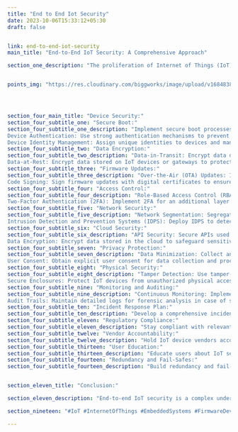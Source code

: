 ```yaml
---
title: "End to End Iot Security"
date: 2023-10-06T15:33:12+05:30
draft: false


link: end-to-end-iot-security
main_title: "End-to-End IoT Security: A Comprehensive Approach"

section_one_description: "The proliferation of Internet of Things (IoT) devices has brought convenience and innovation to countless industries. However, it has also raised significant security concerns. Securing IoT devices and ecosystems from end to end is paramount to protect data, privacy, and critical infrastructure. Here's a comprehensive approach to ensure robust IoT security."


points_img: "https://res.cloudinary.com/biggworks/image/upload/v1684838348/Group_11544_lwrsg0.png"




section_four_main_title: "Device Security:"
section_four_subtitle_one: "Secure Boot:"
section_four_subtitle_one_description: "Implement secure boot processes to ensure that only authenticated and trusted firmware runs on IoT devices.
Device Authentication: Use strong authentication mechanisms to prevent unauthorized access to devices.
Device Identity Management: Assign unique identities to devices and manage them centrally for access control."
section_four_subtitle_two: "Data Encryption:"
section_four_subtitle_two_description: "Data-in-Transit: Encrypt data during transmission using protocols like HTTPS, MQTT-TLS, or CoAP-DTLS to prevent eavesdropping.
Data-at-Rest: Encrypt data stored on IoT devices or gateways to protect against physical access attacks."
section_four_subtitle_three: "Firmware Updates:"
section_four_subtitle_three_description: "Over-the-Air (OTA) Updates: Implement secure OTA update mechanisms to patch vulnerabilities and improve device security.
Code Signing: Sign firmware updates with digital certificates to ensure their authenticity."
section_four_subtitle_four: "Access Control:"
section_four_subtitle_four_description: "Role-Based Access Control (RBAC): Enforce RBAC policies to limit access to authorized personnel only.
Two-Factor Authentication (2FA): Implement 2FA for an additional layer of security."
section_four_subtitle_five: "Network Security:"
section_four_subtitle_five_description: "Network Segmentation: Segregate IoT devices into isolated networks to contain potential breaches.
Intrusion Detection and Prevention Systems (IDPS): Deploy IDPS to detect and respond to suspicious network activities."
section_four_subtitle_six: "Cloud Security:"
section_four_subtitle_six_description: "API Security: Secure APIs used for data transfer between IoT devices and cloud platforms.
Data Encryption: Encrypt data stored in the cloud to safeguard sensitive information."
section_four_subtitle_seven: "Privacy Protection:"
section_four_subtitle_seven_description: "Data Minimization: Collect and store only essential data to reduce the risk of privacy breaches.
User Consent: Obtain explicit user consent for data collection and processing."
section_four_subtitle_eight: "Physical Security:"
section_four_subtitle_eight_description: "Tamper Detection: Use tamper-evident seals and sensors to detect physical tampering.
Secure Enclosures: Protect IoT devices from unauthorized physical access"
section_four_subtitle_nine: "Monitoring and Auditing:"
section_four_subtitle_nine_description: "Continuous Monitoring: Implement real-time monitoring of IoT device behavior and network traffic.
Audit Trails: Maintain detailed logs for forensic analysis in case of security incidents."
section_four_subtitle_ten: "Incident Response Plan:"
section_four_subtitle_ten_description: "Develop a comprehensive incident response plan to address security breaches promptly. Define roles and responsibilities for incident response team members."
section_four_subtitle_eleven: "Regulatory Compliance:"
section_four_subtitle_eleven_description: "Stay compliant with relevant data protection and cybersecurity regulations (e.g., GDPR, HIPAA, or industry-specific standards)."
section_four_subtitle_twelve: "Vendor Accountability:"
section_four_subtitle_twelve_description: "Hold IoT device vendors accountable for security by selecting reputable suppliers and demanding security certifications."
section_four_subtitle_thirteen: "User Education:"
section_four_subtitle_thirteen_description: "Educate users about IoT security best practices, including password management and device updates."
section_four_subtitle_fourteen: "Redundancy and Fail-Safes:"
section_four_subtitle_fourteen_description: "Build redundancy and fail-safe mechanisms into IoT systems to ensure continued operation during security incidents."


section_eleven_title: "Conclusion:"

section_eleven_description: "End-to-end IoT security is a complex undertaking that requires a multifaceted approach. By addressing security from the device level to the cloud and implementing best practices throughout the IoT ecosystem, organizations can mitigate risks and protect their devices, data, and users from evolving security threats. A comprehensive security strategy is not only a necessity but also a competitive advantage in the increasingly connected world of IoT."

section_nineteen: "#IoT #InternetOfThings #EmbeddedSystems #FirmwareDevelopment #IoTDevelopment #IoTTechnology #EmbeddedProgramming #IoTInnovation #ConnectedDevices #EmbeddedDesign #HardwareDesign #IoTProjects #EmbeddedSolutions #IoTIndustry #FirmwareEngineering #IoTDesign #WirelessCommunication #EmbeddedSoftware #IoTApplications #IoTSecurity"

---
```


